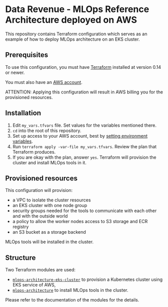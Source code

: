 # Data Revenue - MLOps Reference Architecture deployed on AWS

This repository contains Terraform configuration which serves as an example of how to deploy
MLOps architecture on an EKS cluster. 

## Prerequisites

To use this configuration, you must have [Terraform](https://www.terraform.io/downloads.html) installed at version 0.14 or newer.

You must also have an [AWS account](https://portal.aws.amazon.com/billing/signup#/start).

ATTENTION: Applying this configuration will result in AWS billing you for the provisioned resources.

## Installation

1. Edit `my_vars.tfvars` file. Set values for the variables mentioned there.
1. `cd` into the root of this repository.
1. Set up access to your AWS account, best by [setting environment variables](https://docs.aws.amazon.com/cli/latest/userguide/cli-configure-envvars.html).
1. Run `terraform apply -var-file my_vars.tfvars`. Review the plan that Terraform produces.
1. If you are okay with the plan, answer `yes`. Terraform will provision the cluster and install MLOps tools in it.

## Provisioned resources

This configuration will provision:
- a VPC to isolate the cluster resources
- an EKS cluster with one node group
- security groups needed for the tools to communicate with each other and with the outside world
- a policy to allow the worker nodes access to S3 storage and ECR registry
- an S3 bucket as a storage backend

MLOps tools will be installed in the cluster.

## Structure

Two Terraform modules are used:
- [`mlops-architecture-eks-cluster`](https://github.com/datarevenue-berlin/mlops-architecture-eks-cluster) 
  to provision a Kubernetes cluster using EKS service of AWS,
- [`mlops-architecture`](https://github.com/datarevenue-berlin/mlops-architecture) 
  to install MLOps tools in the cluster.
  
Please refer to the documentation of the modules for the details. 
